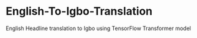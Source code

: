 # English-To-Igbo-Translation
 English Headline translation to Igbo using TensorFlow Transformer model
